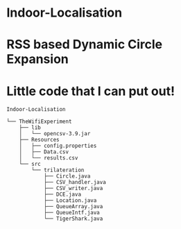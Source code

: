 # Indoor-Localisation 

# RSS based Dynamic Circle Expansion
# Little code that I can put out! 

```
Indoor-Localisation

└── TheWifiExperiment
    ├── lib
    │   └── opencsv-3.9.jar
    ├── Resources
    │   ├── config.properties
    │   ├── Data.csv
    │   └── results.csv
    └── src
        └── trilateration
            ├── Circle.java
            ├── CSV_handler.java
            ├── CSV_writer.java
            ├── DCE.java
            ├── Location.java
            ├── QueueArray.java
            ├── QueueIntf.java
            └── TigerShark.java
```

